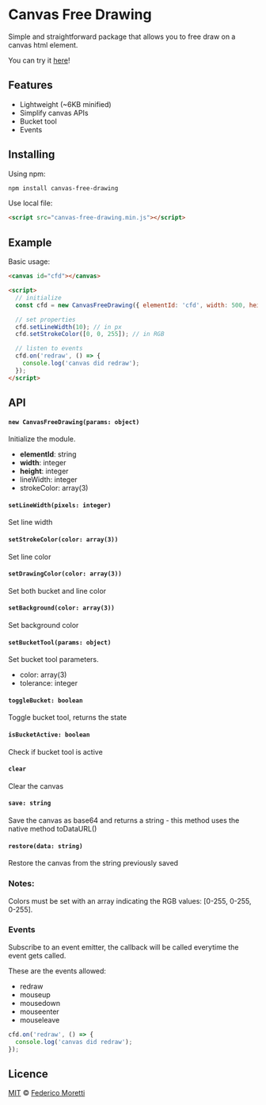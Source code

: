 # Canvas Free Drawing

Simple and straightforward package that allows you to free draw on a canvas html element.

You can try it [here](https://fmoretti.com/canvas-free-drawing)!

## Features

- Lightweight (~6KB minified)
- Simplify canvas APIs
- Bucket tool
- Events

## Installing

Using npm:

```bash
npm install canvas-free-drawing
```

Use local file:

```html
<script src="canvas-free-drawing.min.js"></script>
```

## Example

Basic usage:

```html
<canvas id="cfd"></canvas>

<script>
  // initialize
  const cfd = new CanvasFreeDrawing({ elementId: 'cfd', width: 500, height: 500 });

  // set properties
  cfd.setLineWidth(10); // in px
  cfd.setStrokeColor([0, 0, 255]); // in RGB

  // listen to events
  cfd.on('redraw', () => {
    console.log('canvas did redraw');
  });
</script>
```

## API

#### `new CanvasFreeDrawing(params: object)`

Initialize the module.

- **elementId**: string
- **width**: integer
- **height**: integer
- lineWidth: integer
- strokeColor: array(3)

#### `setLineWidth(pixels: integer)`

Set line width

#### `setStrokeColor(color: array(3))`

Set line color

#### `setDrawingColor(color: array(3))`

Set both bucket and line color

#### `setBackground(color: array(3))`

Set background color

#### `setBucketTool(params: object)`

Set bucket tool parameters.

- color: array(3)
- tolerance: integer

#### `toggleBucket: boolean`

Toggle bucket tool, returns the state

#### `isBucketActive: boolean`

Check if bucket tool is active

#### `clear`

Clear the canvas

#### `save: string`

Save the canvas as base64 and returns a string - this method uses the native method toDataURL()

#### `restore(data: string)`

Restore the canvas from the string previously saved

### Notes:

Colors must be set with an array indicating the RGB values: [0-255, 0-255, 0-255].

### Events

Subscribe to an event emitter, the callback will be called everytime the event gets called.

These are the events allowed:

- redraw
- mouseup
- mousedown
- mouseenter
- mouseleave

```js
cfd.on('redraw', () => {
  console.log('canvas did redraw');
});
```

## Licence

[MIT](LICENSE) © [Federico Moretti](https://fmoretti.com)
